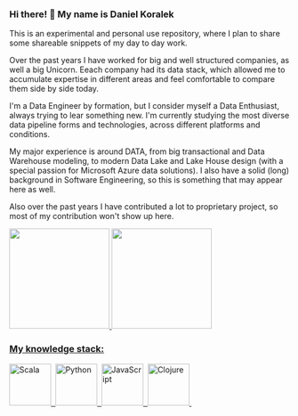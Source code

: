 ### Hi there! 👋 My name is Daniel Koralek
This is an experimental and personal use repository, where I plan to share some shareable snippets of my day to day work.

Over the past years I have worked for big and well structured companies, as well a big Unicorn. Eeach company had its data stack, which allowed me to accumulate expertise in different areas and feel comfortable to compare them side by side today.

I'm a Data Engineer by formation, but I consider myself a Data Enthusiast, always trying to lear something new. I'm currently studying the most diverse data pipeline forms and technologies, across different platforms and conditions.

My major experience is around DATA, from big transactional and Data Warehouse modeling, to modern Data Lake and Lake House design (with a special passion for Microsoft Azure data solutions). I also have a solid (long) background in Software Engineering, so this is something that may appear here as well.

Also over the past years I have contributed a lot to proprietary project, so most of my contribution won't show up here.

<div>
<a href="https://github.com/dankoralek">
<img height="180em" src="https://github-readme-stats.vercel.app/api/top-langs/?username=dankoralek&layout=compact&langs_count=7&theme=dracula"/>
<img height="180em" src="https://github-readme-stats.vercel.app/api?username=dankoralek&show_icons=true&theme=dracula&include_all_commits=true&count_private=true"/>
</div>

### My knowledge stack:

<div>
  <img src="https://cdn.jsdelivr.net/gh/devicons/devicon/icons/scala/scala-original-wordmark.svg" title="Scala" alt="Scala" height="75" />&nbsp;
  <img src="https://cdn.jsdelivr.net/gh/devicons/devicon/icons/python/python-original-wordmark.svg" title="Python" alt="Python" height="75"/>&nbsp;
  <img src="https://cdn.jsdelivr.net/gh/devicons/devicon/icons/javascript/javascript-original.svg" title="JavaScript" alt="JavaScript" height="75" />&nbsp;
  <img src="https://cdn.jsdelivr.net/gh/devicons/devicon/icons/clojure/clojure-original.svg" title="Clojure" alt="Clojure" height="75" />&nbsp;
</div>


